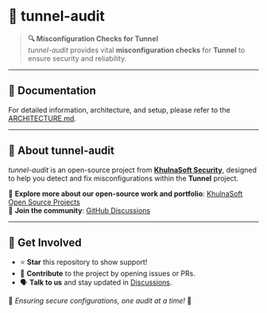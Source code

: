 # 🚨 tunnel-audit

> **🔍 Misconfiguration Checks for Tunnel**  
_tunnel-audit_ provides vital **misconfiguration checks** for **Tunnel** to ensure security and reliability.

---

## 📖 Documentation
For detailed information, architecture, and setup, please refer to the [ARCHITECTURE.md](ARCHITECTURE.md).

---

## 🌟 About tunnel-audit
_tunnel-audit_ is an open-source project from **[KhulnaSoft Security](https://khulnasoft.com)**, designed to help you detect and fix misconfigurations within the **Tunnel** project.

🔗 **Explore more about our open-source work and portfolio**: [KhulnaSoft Open Source Projects](https://www.khulnasoft.com/products/open-source-projects/)  
💬 **Join the community**: [GitHub Discussions](https://github.com/khulnasoft/tunnel/discussions)

---

## 📢 Get Involved
- ⭐ **Star** this repository to show support!
- 🔧 **Contribute** to the project by opening issues or PRs.
- 🗣 **Talk to us** and stay updated in [Discussions](https://github.com/khulnasoft/tunnel/discussions).

🔐 _Ensuring secure configurations, one audit at a time!_ 🚀
